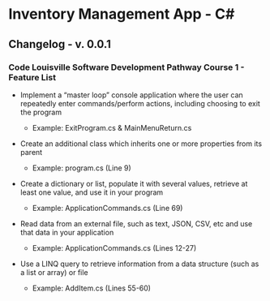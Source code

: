 # Inventory Management App - C#


## Changelog - v. 0.0.1
### Code Louisville Software Development Pathway Course 1 - Feature List
- Implement a “master loop” console application where the user can repeatedly enter commands/perform actions, including choosing to exit the program
  - Example: ExitProgram.cs & MainMenuReturn.cs

- Create an additional class which inherits one or more properties from its parent
  - Example: program.cs (Line 9)

- Create a dictionary or list, populate it with several values, retrieve at least one value, and use it in your program
  - Example: ApplicationCommands.cs (Line 69)

- Read data from an external file, such as text, JSON, CSV, etc and use that data in your application
  - Example: ApplicationCommands.cs (Lines 12-27)  

- Use a LINQ query to retrieve information from a data structure (such as a list or array) or file
  - Example: AddItem.cs (Lines 55-60)



